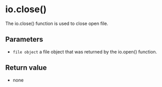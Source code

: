 # io.close\(\)

The io.close\(\) function is used to close open file.

## Parameters

* `file object` a file object that was returned by the io.open\(\) function.

## Return value

* none


